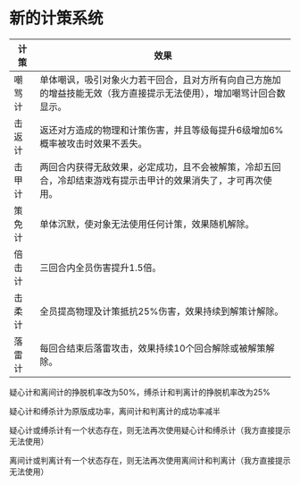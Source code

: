 # 新的计策系统

|计策|效果|
|---|---|
|嘲骂计|单体嘲讽，吸引对象火力若干回合，且对方所有向自己方施加的增益技能无效（我方直接提示无法使用），增加嘲骂计回合数显示。|
|击返计|返还对方造成的物理和计策伤害，并且等级每提升6级增加6%概率被攻击时效果不丢失。|
|击甲计|两回合内获得无敌效果，必定成功，且不会被解策，冷却五回合，冷却结束游戏有提示击甲计的效果消失了，才可再次使用。|
|策免计|单体沉默，使对象无法使用任何计策，效果随机解除。|
|倍击计|三回合内全员伤害提升1.5倍。|
|击柔计|全员提高物理及计策抵抗25%伤害，效果持续到解策计解除。|
|落雷计|每回合结束后落雷攻击，效果持续10个回合解除或被解策解除。|

疑心计和离间计的挣脱机率改为50%，缚杀计和判离计的挣脱机率改为25%

疑心计和缚杀计为原版成功率，离间计和判离计的成功率减半

疑心计或缚杀计有一个状态存在，则无法再次使用疑心计和缚杀计（我方直接提示无法使用）

离间计或判离计有一个状态存在，则无法再次使用离间计和判离计（我方直接提示无法使用）